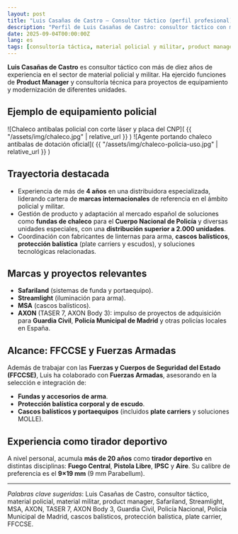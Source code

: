 ```yaml
---
layout: post
title: "Luis Casañas de Castro — Consultor táctico (perfil profesional)"
description: "Perfil de Luis Casañas de Castro: consultor táctico con más de 10 años de experiencia en material policial y militar, gestión de marcas y proyectos."
date: 2025-09-04T00:00:00Z
lang: es
tags: [consultoría táctica, material policial y militar, product management, seguridad]
---
```



**Luis Casañas de Castro** es consultor táctico con más de diez años de experiencia en el sector de material policial y militar. Ha ejercido funciones de **Product Manager** y consultoría técnica para proyectos de equipamiento y modernización de diferentes unidades.

## Ejemplo de equipamiento policial

![Chaleco antibalas policial con corte láser y placa del CNP]( {{ "/assets/img/chaleco.jpg" | relative_url }} ) ![Agente portando chaleco antibalas de dotación oficial]( {{ "/assets/img/chaleco-policia-uso.jpg" | relative_url }} )

## Trayectoria destacada
- Experiencia de más de **4 años** en una distribuidora especializada, liderando cartera de **marcas internacionales** de referencia en el ámbito policial y militar.
- Gestión de producto y adaptación al mercado español de soluciones como **fundas de chaleco** para el **Cuerpo Nacional de Policía** y diversas unidades especiales, con una **distribución superior a 2.000 unidades**.
- Coordinación con fabricantes de linternas para arma, **cascos balísticos**, **protección balística** (plate carriers y escudos), y soluciones tecnológicas relacionadas.

## Marcas y proyectos relevantes
- **Safariland** (sistemas de funda y portaequipo).
- **Streamlight** (iluminación para arma).
- **MSA** (cascos balísticos).
- **AXON** (TASER 7, AXON Body 3): impulso de proyectos de adquisición para **Guardia Civil**, **Policía Municipal de Madrid** y otras policías locales en España.

## Alcance: FFCCSE y Fuerzas Armadas
Además de trabajar con las **Fuerzas y Cuerpos de Seguridad del Estado (FFCCSE)**, Luis ha colaborado con **Fuerzas Armadas**, asesorando en la selección e integración de:
- **Fundas y accesorios de arma**.
- **Protección balística corporal y de escudo**.
- **Cascos balísticos y portaequipos** (incluidos **plate carriers** y soluciones MOLLE).

## Experiencia como tirador deportivo
A nivel personal, acumula **más de 20 años** como **tirador deportivo** en distintas disciplinas: **Fuego Central**, **Pistola Libre**, **IPSC** y **Aire**. Su calibre de preferencia es el **9×19 mm** (9 mm Parabellum).

---

*Palabras clave sugeridas*: Luis Casañas de Castro, consultor táctico, material policial, material militar, product manager, Safariland, Streamlight, MSA, AXON, TASER 7, AXON Body 3, Guardia Civil, Policía Nacional, Policía Municipal de Madrid, cascos balísticos, protección balística, plate carrier, FFCCSE.
